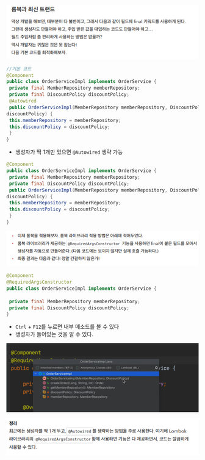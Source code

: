 ![image-20230307155159819](assets/image-20230307155159819.png)

```java
//기본 코드
@Component
public class OrderServiceImpl implements OrderService {
 private final MemberRepository memberRepository;
 private final DiscountPolicy discountPolicy;
 @Autowired
 public OrderServiceImpl(MemberRepository memberRepository, DiscountPolicy 
discountPolicy) {
 this.memberRepository = memberRepository;
 this.discountPolicy = discountPolicy;
 }
}
```

- 생성자가 딱 1개만 있으면 `@Autowired` 생략 가능

```java
@Component
public class OrderServiceImpl implements OrderService {
 private final MemberRepository memberRepository;
 private final DiscountPolicy discountPolicy;
 public OrderServiceImpl(MemberRepository memberRepository, DiscountPolicy 
discountPolicy) {
 this.memberRepository = memberRepository;
 this.discountPolicy = discountPolicy;
 }
}
```



![image-20230307160311004](assets/image-20230307160311004.png)

```java
@Component
@RequiredArgsConstructor
public class OrderServiceImpl implements OrderService {
    
 private final MemberRepository memberRepository;
 private final DiscountPolicy discountPolicy;
}
```

- `Ctrl` + `F12`를 누르면 내부 메소드를 볼 수 있다
- 생성자가 들어있는 것을 알 수 있다.

![image-20230307160524102](assets/image-20230307160524102.png)

![image-20230307160940701](assets/image-20230307160940701.png)